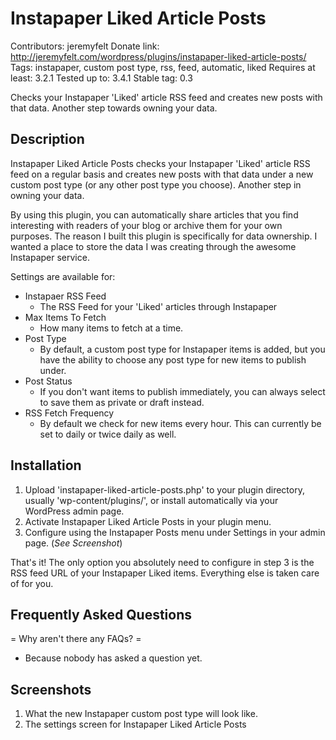 Instapaper Liked Article Posts
==============================

Contributors: jeremyfelt
Donate link: http://jeremyfelt.com/wordpress/plugins/instapaper-liked-article-posts/
Tags: instapaper, custom post type, rss, feed, automatic, liked
Requires at least: 3.2.1
Tested up to: 3.4.1
Stable tag: 0.3

Checks your Instapaper 'Liked' article RSS feed and creates new posts with that data. Another step towards owning your data.

Description
----------------
Instapaper Liked Article Posts checks your Instapaper 'Liked' article RSS feed on a regular basis and creates new posts with that data under a new custom post type (or any other post type you choose). Another step in owning your data.

By using this plugin, you can automatically share articles that you find interesting with readers of your blog or archive them for your own purposes. The reason I built this plugin is specifically for data ownership. I wanted a place to store the data I was creating through the awesome Instapaper service.

Settings are available for:

* Instapaer RSS Feed
    * The RSS Feed for your 'Liked' articles through Instapaper
* Max Items To Fetch
    * How many items to fetch at a time.
* Post Type
    * By default, a custom post type for Instapaper items is added, but you have the ability to choose any post type for new items to publish under.
* Post Status
    * If you don't want items to publish immediately, you can always select to save them as private or draft instead.
* RSS Fetch Frequency
    * By default we check for new items every hour. This can currently be set to daily or twice daily as well.
    
Installation 
------------------
1. Upload 'instapaper-liked-article-posts.php' to your plugin directory, usually 'wp-content/plugins/', or install automatically via your WordPress admin page.
1. Activate Instapaper Liked Article Posts in your plugin menu.
1. Configure using the Instapaper Posts menu under Settings in your admin page. (*See Screenshot*)

That's it! The only option you absolutely need to configure in step 3 is the RSS feed URL of your Instapaper Liked items. Everything else is taken care of for you.

Frequently Asked Questions
----------------------------

= Why aren't there any FAQs? =

*  Because nobody has asked a question yet.

Screenshots
--------------

1. What the new Instapaper custom post type will look like.
1. The settings screen for Instapaper Liked Article Posts
